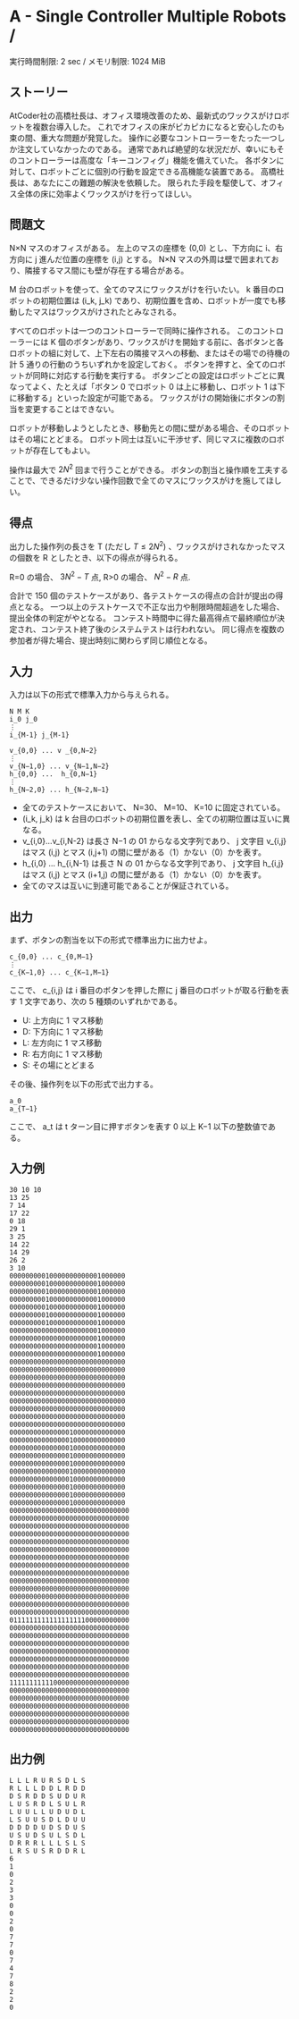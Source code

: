 # A - Single Controller Multiple Robots  / 

実行時間制限: 2 sec / メモリ制限: 1024 MiB

## ストーリー
AtCoder社の高橋社長は、オフィス環境改善のため、最新式のワックスがけロボットを複数台導入した。
これでオフィスの床がピカピカになると安心したのも束の間、重大な問題が発覚した。
操作に必要なコントローラーをたった一つしか注文していなかったのである。
通常であれば絶望的な状況だが、幸いにもそのコントローラーは高度な「キーコンフィグ」機能を備えていた。 各ボタンに対して、ロボットごとに個別の行動を設定できる高機能な装置である。
高橋社長は、あなたにこの難題の解決を依頼した。 限られた手段を駆使して、オフィス全体の床に効率よくワックスがけを行ってほしい。

## 問題文
N×N マスのオフィスがある。
左上のマスの座標を (0,0) とし、下方向に i、右方向に j 進んだ位置の座標を (i,j) とする。 
N×N マスの外周は壁で囲まれており、隣接するマス間にも壁が存在する場合がある。

M 台のロボットを使って、全てのマスにワックスがけを行いたい。 
k 番目のロボットの初期位置は  (i_k, j_k) であり、初期位置を含め、ロボットが一度でも移動したマスはワックスがけされたとみなされる。

すべてのロボットは一つのコントローラーで同時に操作される。
このコントローラーには K 個のボタンがあり、ワックスがけを開始する前に、各ボタンと各ロボットの組に対して、上下左右の隣接マスへの移動、またはその場での待機の計 5 通りの行動のうちいずれかを設定しておく。
ボタンを押すと、全てのロボットが同時に対応する行動を実行する。
ボタンごとの設定はロボットごとに異なってよく、たとえば「ボタン 0 でロボット 0 は上に移動し、ロボット 1 は下に移動する」といった設定が可能である。 ワックスがけの開始後にボタンの割当を変更することはできない。

ロボットが移動しようとしたとき、移動先との間に壁がある場合、そのロボットはその場にとどまる。 ロボット同士は互いに干渉せず、同じマスに複数のロボットが存在してもよい。

操作は最大で $2 N^2$ 回まで行うことができる。
ボタンの割当と操作順を工夫することで、できるだけ少ない操作回数で全てのマスにワックスがけを施してほしい。

## 得点
出力した操作列の長さを T (ただし $T \leq 2 N^2$) 、ワックスがけされなかったマスの個数を R としたとき、以下の得点が得られる。

R=0 の場合、 $3N^2 - T$ 点,
R>0 の場合、 $N^2 - R$ 点. 

合計で 150 個のテストケースがあり、各テストケースの得点の合計が提出の得点となる。 一つ以上のテストケースで不正な出力や制限時間超過をした場合、提出全体の判定がやとなる。 コンテスト時間中に得た最高得点で最終順位が決定され、コンテスト終了後のシステムテストは行われない。 同じ得点を複数の参加者が得た場合、提出時刻に関わらず同じ順位となる。

## 入力
入力は以下の形式で標準入力から与えられる。

```
N M K
i_0 j_0
⋮
i_{M-1} j_{M-1} 

v_{0,0} ... v _{0,N−2}
⋮
v_{N−1,0} ... v_{N−1,N−2}
h_{0,0} ...  h_{0,N−1}
⋮
h_{N−2,0} ... h_{N−2,N−1}
```

- 全てのテストケースにおいて、 N=30、 M=10、 K=10 に固定されている。
- (i_k, j_k) は k 台目のロボットの初期位置を表し、全ての初期位置は互いに異なる。
- v_{i,0}...v_{i,N-2} は長さ N−1 の 01 からなる文字列であり、 j 文字目 v_{i,j} はマス (i,j) とマス 
(i,j+1) の間に壁がある（1）かない（0）かを表す。
- h_{i,0} ... h_{i,N-1} は長さ N の 01 からなる文字列であり、 j 文字目 h_{i,j} はマス (i,j) とマス (i+1,j) の間に壁がある（1）かない（0）かを表す。
- 全てのマスは互いに到達可能であることが保証されている。

## 出力
まず、ボタンの割当を以下の形式で標準出力に出力せよ。

```
c_{0,0} ... c_{0,M−1}
⋮
c_{K−1,0} ... c_{K−1,M−1}
```

ここで、 c_{i,j} は 
i 番目のボタンを押した際に j 番目のロボットが取る行動を表す 1 文字であり、次の 5 種類のいずれかである。

- U: 上方向に 1 マス移動
- D: 下方向に 1 マス移動
- L: 左方向に 1 マス移動
- R: 右方向に 1 マス移動
- S: その場にとどまる

その後、操作列を以下の形式で出力する。

```
a_0
a_{T−1}
```
 
ここで、 a_t は t ターン目に押すボタンを表す 0 以上 K−1 以下の整数値である。


## 入力例

```
30 10 10
13 25
7 14
17 22
0 18
29 1
3 25
14 22
14 29
26 2
3 10
00000000010000000000001000000
00000000010000000000001000000
00000000010000000000001000000
00000000010000000000001000000
00000000010000000000001000000
00000000010000000000001000000
00000000010000000000001000000
00000000000000000000001000000
00000000000000000000001000000
00000000000000000000001000000
00000000000000000000001000000
00000000000000000000000000000
00000000000000000000000000000
00000000000000000000000000000
00000000000000000000000000000
00000000000000000000000000000
00000000000000000000000000000
00000000000000000000000000000
00000000000000000000000000000
00000000000000000000000000000
00000000000000010000000000000
00000000000000010000000000000
00000000000000010000000000000
00000000000000010000000000000
00000000000000010000000000000
00000000000000010000000000000
00000000000000010000000000000
00000000000000010000000000000
00000000000000010000000000000
00000000000000010000000000000
000000000000000000000000000000
000000000000000000000000000000
000000000000000000000000000000
000000000000000000000000000000
000000000000000000000000000000
000000000000000000000000000000
000000000000000000000000000000
000000000000000000000000000000
000000000000000000000000000000
000000000000000000000000000000
000000000000000000000000000000
000000000000000000000000000000
000000000000000000000000000000
000000000000000000000000000000
011111111111111111100000000000
000000000000000000000000000000
000000000000000000000000000000
000000000000000000000000000000
000000000000000000000000000000
000000000000000000000000000000
000000000000000000000000000000
000000000000000000000000000000
111111111110000000000000000000
000000000000000000000000000000
000000000000000000000000000000
000000000000000000000000000000
000000000000000000000000000000
000000000000000000000000000000
000000000000000000000000000000
```

## 出力例
```
L L L R U R S D L S
R L L L D D L R D D
D S R D D S U D U R
L U S R D L S U L R
L U U L L U D U D L
L S U U S D L D U U
D D D D U D S D U S
U S U D S U L S D L
D R R R L L L S L S
L R S U S R D D R L
6
1
0
2
3
3
0
0
2
0
7
7
0
7
4
7
8
2
2
0
```

